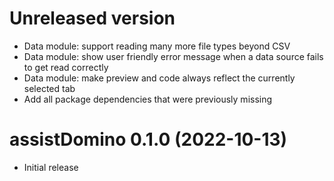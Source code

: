 # Unreleased version

- Data module: support reading many more file types beyond CSV
- Data module: show user friendly error message when a data source fails to get read correctly 
- Data module: make preview and code always reflect the currently selected tab
- Add all package dependencies that were previously missing

# assistDomino 0.1.0 (2022-10-13)

- Initial release
